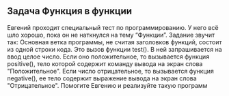 ## Задача Функция в функции
Евгений проходит специальный тест по программированию.
У него всё шло хорошо, пока он не наткнулся на тему “Функции”.
Задание звучит так:
Основная ветка программы, не считая заголовков функций, состоит из одной строки кода.
Это вызов функции test().
В ней запрашивается на ввод целое число.
Если оно положительное, то вызывается функция positive(),
тело которой содержит команду вывода на экран слова "Положительное".
Если число отрицательное, то вызывается функция negative(),
ее тело содержит выражение вывода на экран слова "Отрицательное".
Помогите Евгению и реализуйте такую программ
